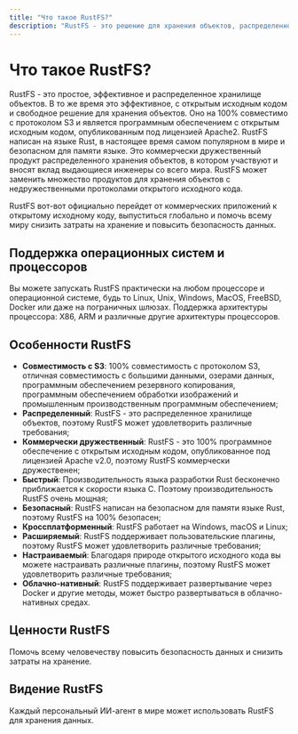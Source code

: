 ```yaml
---
title: "Что такое RustFS?"
description: "RustFS - это решение для хранения объектов, распределенное хранилище объектов с открытым исходным кодом, опубликованное под лицензией Apache2."
---
```


# Что такое RustFS?

RustFS - это простое, эффективное и распределенное хранилище объектов.
В то же время это эффективное, с открытым исходным кодом и свободное решение для хранения объектов. Оно на 100% совместимо с протоколом S3 и является программным обеспечением с открытым исходным кодом, опубликованным под лицензией Apache2. RustFS написан на языке Rust, в настоящее время самом популярном в мире и безопасном для памяти языке.
Это коммерчески дружественный продукт распределенного хранения объектов, в котором участвуют и вносят вклад выдающиеся инженеры со всего мира. RustFS может заменить множество продуктов для хранения объектов с недружественными протоколами открытого исходного кода.

RustFS вот-вот официально перейдет от коммерческих приложений к открытому исходному коду, выпуститься глобально и помочь всему миру снизить затраты на хранение и повысить безопасность данных.

## Поддержка операционных систем и процессоров

Вы можете запускать RustFS практически на любом процессоре и операционной системе, будь то Linux, Unix, Windows, MacOS, FreeBSD, Docker или даже на пограничных шлюзах.
Поддержка архитектуры процессора: X86, ARM и различные другие архитектуры процессоров.

## Особенности RustFS

- **Совместимость с S3**: 100% совместимость с протоколом S3, отличная совместимость с большими данными, озерами данных, программным обеспечением резервного копирования, программным обеспечением обработки изображений и промышленным производственным программным обеспечением;
- **Распределенный**: RustFS - это распределенное хранилище объектов, поэтому RustFS может удовлетворить различные требования;
- **Коммерчески дружественный**: RustFS - это 100% программное обеспечение с открытым исходным кодом, опубликованное под лицензией Apache v2.0, поэтому RustFS коммерчески дружественен;
- **Быстрый**: Производительность языка разработки Rust бесконечно приближается к скорости языка C. Поэтому производительность RustFS очень мощная;
- **Безопасный**: RustFS написан на безопасном для памяти языке Rust, поэтому RustFS на 100% безопасен;
- **Кроссплатформенный**: RustFS работает на Windows, macOS и Linux;
- **Расширяемый**: RustFS поддерживает пользовательские плагины, поэтому RustFS может удовлетворить различные требования;
- **Настраиваемый**: Благодаря природе открытого исходного кода вы можете настраивать различные плагины, поэтому RustFS может удовлетворить различные требования;
- **Облачно-нативный**: RustFS поддерживает развертывание через Docker и другие методы, может быстро развертываться в облачно-нативных средах.

## Ценности RustFS

Помочь всему человечеству повысить безопасность данных и снизить затраты на хранение.

## Видение RustFS

Каждый персональный ИИ-агент в мире может использовать RustFS для хранения данных.
